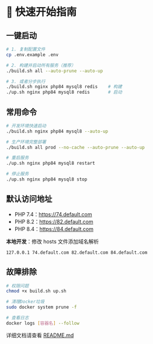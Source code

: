 # 🚀 快速开始指南

## 一键启动

```bash
# 1. 复制配置文件
cp .env.example .env

# 2. 构建并启动所有服务（推荐）
./build.sh all --auto-prune --auto-up

# 3. 或者分步执行
./build.sh nginx php84 mysql8 redis    # 构建
./up.sh nginx php84 mysql8 redis       # 启动
```

## 常用命令

```bash
# 开发环境快速启动
./build.sh nginx php84 mysql8 --auto-up

# 生产环境完整部署  
./build.sh all prod --no-cache --auto-prune --auto-up

# 重启服务
./up.sh nginx php84 mysql8 restart

# 停止服务
./up.sh nginx php84 mysql8 stop
```

## 默认访问地址

- PHP 7.4：https://74.default.com
- PHP 8.2：https://82.default.com  
- PHP 8.4：https://84.default.com

**本地开发**：修改 hosts 文件添加域名解析
```
127.0.0.1 74.default.com 82.default.com 84.default.com
```

## 故障排除

```bash
# 权限问题
chmod +x build.sh up.sh

# 清理Docker垃圾
sudo docker system prune -f

# 查看日志
docker logs [容器名] --follow
```

详细文档请查看 [README.md](README.md) 